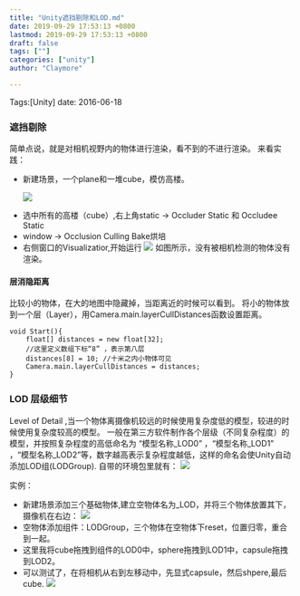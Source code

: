 ```yaml
---
title: "Unity遮挡剔除和LOD.md"
date: 2019-09-29 17:53:13 +0800
lastmod: 2019-09-29 17:53:13 +0800
draft: false
tags: [""]
categories: ["unity"]
author: "Claymore"

---
```

Tags:[Unity]  date: 2016-06-18 

### 遮挡剔除
简单点说，就是对相机视野内的物体进行渲染，看不到的不进行渲染。
来看实践：

* 新建场景，一个plane和一堆cube，模仿高楼。

  ![](http://claymore.wang:5000/uploads/big/29121f360fa0fab9fccb5d02c094e8ae.png)

<!-- more -->

* 选中所有的高楼（cube）,右上角static -> Occluder Static 和 Occludee Static 
* window -> Occlusion Culling  Bake烘培
* 右侧窗口的Visualizatior,开始运行
  ![](http://claymore.wang:5000/uploads/big/be900830b511d6b1ad44b6ae6ac231ee.png)
  如图所示，没有被相机检测的物体没有渲染。

#### 层消隐距离
比较小的物体，在大的地图中隐藏掉，当距离近的时候可以看到。
将小的物体放到一个层（Layer），用Camera.main.layerCullDistances函数设置距离。

    void Start(){
        float[] distances = new float[32];
        //这里定义数组下标“8” ，表示第八层
        distances[8] = 10; //十米之内小物体可见
        Camera.main.layerCullDistances = distances;
    }

### LOD 层级细节
Level of Detail ,当一个物体离摄像机较远的时候使用复杂度低的模型，较进的时候使用复杂度较高的模型。
一般在第三方软件制作各个层级（不同复杂程度）的模型，并按照复杂程度的高低命名为 “模型名称_LOD0” ，“模型名称_LOD1” ，“模型名称_LOD2”等，数字越高表示复杂程度越低，这样的命名会使Unity自动添加LOD组(LODGroup).
自带的环境包里就有：
![](http://claymore.wang:5000/uploads/big/26003b18c498c98eb28ec708e3454ab4.png)

实例：

* 新建场景添加三个基础物体,建立空物体名为_LOD，并将三个物体放置其下，摄像机在右边：
  ![](http://claymore.wang:5000/uploads/big/ba36bc5f139c8d038779461d3783ce22.png)
* 空物体添加组件：LODGroup，三个物体在空物体下reset，位置归零，重合到一起。
* 这里我将cube拖拽到组件的LOD0中，sphere拖拽到LOD1中，capsule拖拽到LOD2。
* 可以测试了，在将相机从右到左移动中，先显式capsule，然后shpere,最后cube.
  ![](http://claymore.wang:5000/uploads/big/59066ac408575c74582856e45dac46d2.png)

